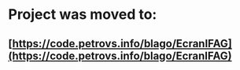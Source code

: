 # Project was moved to:
## [https://code.petrovs.info/blago/EcranIFAG](https://code.petrovs.info/blago/EcranIFAG)
